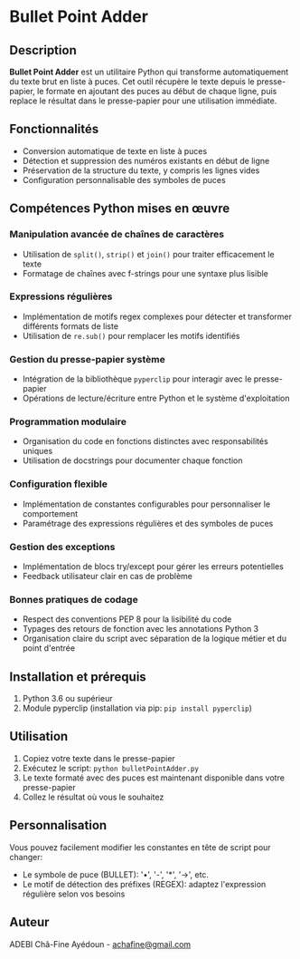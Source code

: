 # Bullet Point Adder

## Description
**Bullet Point Adder** est un utilitaire Python qui transforme automatiquement du texte brut en liste à puces. Cet outil récupère le texte depuis le presse-papier, le formate en ajoutant des puces au début de chaque ligne, puis replace le résultat dans le presse-papier pour une utilisation immédiate.

## Fonctionnalités
- Conversion automatique de texte en liste à puces
- Détection et suppression des numéros existants en début de ligne
- Préservation de la structure du texte, y compris les lignes vides
- Configuration personnalisable des symboles de puces

## Compétences Python mises en œuvre

### Manipulation avancée de chaînes de caractères
- Utilisation de `split()`, `strip()` et `join()` pour traiter efficacement le texte
- Formatage de chaînes avec f-strings pour une syntaxe plus lisible

### Expressions régulières
- Implémentation de motifs regex complexes pour détecter et transformer différents formats de liste
- Utilisation de `re.sub()` pour remplacer les motifs identifiés

### Gestion du presse-papier système
- Intégration de la bibliothèque `pyperclip` pour interagir avec le presse-papier
- Opérations de lecture/écriture entre Python et le système d'exploitation

### Programmation modulaire
- Organisation du code en fonctions distinctes avec responsabilités uniques
- Utilisation de docstrings pour documenter chaque fonction

### Configuration flexible
- Implémentation de constantes configurables pour personnaliser le comportement
- Paramétrage des expressions régulières et des symboles de puces

### Gestion des exceptions
- Implémentation de blocs try/except pour gérer les erreurs potentielles
- Feedback utilisateur clair en cas de problème

### Bonnes pratiques de codage
- Respect des conventions PEP 8 pour la lisibilité du code
- Typages des retours de fonction avec les annotations Python 3
- Organisation claire du script avec séparation de la logique métier et du point d'entrée

## Installation et prérequis
1. Python 3.6 ou supérieur
2. Module pyperclip (installation via pip: `pip install pyperclip`)

## Utilisation
1. Copiez votre texte dans le presse-papier
2. Exécutez le script: `python bulletPointAdder.py`
3. Le texte formaté avec des puces est maintenant disponible dans votre presse-papier
4. Collez le résultat où vous le souhaitez

## Personnalisation
Vous pouvez facilement modifier les constantes en tête de script pour changer:
- Le symbole de puce (BULLET): '•', '-', '*', '→', etc.
- Le motif de détection des préfixes (REGEX): adaptez l'expression régulière selon vos besoins

## Auteur
ADEBI Châ-Fine Ayédoun - achafine@gmail.com
